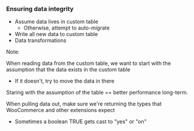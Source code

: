 ### Ensuring data integrity

* <!-- .element: class="fragment" --> Assume data lives in custom table
  * Otherwise, attempt to auto-migrate
* <!-- .element: class="fragment" --> Write all new data to custom table
* <!-- .element: class="fragment" --> Data transformations

Note:

When reading data from the custom table, we want to start with the assumption that the data exists in the custom table
- If it doesn't, try to move the data in there

Staring with the assumption of the table == better performance long-term.

When pulling data out, make sure we're returning the types that WooCommerce and other extensions expect
- Sometimes a boolean TRUE gets cast to "yes" or "on"
